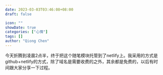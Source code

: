 ```yaml
---
date: 2023-03-03T03:46:08+08:00
draft: false

icon: ""
showDate: true
categories: ["心情"]
tags: []
author: "Qiong Chen"
---
```


今天折腾到凌晨2点半，终于把这个随笔模块托管到了netlify上。我采用的方式是github+netlify的方式，除了域名是需要收费的之外，其余都是免费的，以后有时间跟大家分享一下过程。